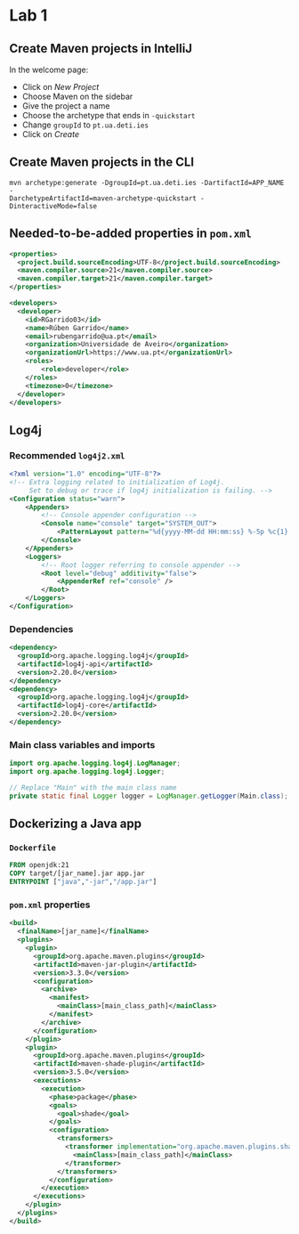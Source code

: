 # Lab 1
## Create Maven projects in IntelliJ
In the welcome page:
- Click on *New Project*
- Choose Maven on the sidebar
- Give the project a name
- Choose the archetype that ends in `-quickstart`
- Change `groupId` to `pt.ua.deti.ies`
- Click on *Create*

## Create Maven projects in the CLI
```console
mvn archetype:generate -DgroupId=pt.ua.deti.ies -DartifactId=APP_NAME -
DarchetypeArtifactId=maven-archetype-quickstart -DinteractiveMode=false
```

## Needed-to-be-added properties in `pom.xml`
```xml
<properties>
  <project.build.sourceEncoding>UTF-8</project.build.sourceEncoding>
  <maven.compiler.source>21</maven.compiler.source>
  <maven.compiler.target>21</maven.compiler.target>
</properties>

<developers>
  <developer>
    <id>RGarrido03</id>
    <name>Rúben Garrido</name>
    <email>rubengarrido@ua.pt</email>
    <organization>Universidade de Aveiro</organization>
    <organizationUrl>https://www.ua.pt</organizationUrl>
    <roles>
        <role>developer</role>
    </roles>
    <timezone>0</timezone>
  </developer>
</developers>
```

## Log4j
### Recommended `log4j2.xml`
```xml
<?xml version="1.0" encoding="UTF-8"?>
<!-- Extra logging related to initialization of Log4j.
     Set to debug or trace if log4j initialization is failing. -->
<Configuration status="warn">
    <Appenders>
        <!-- Console appender configuration -->
        <Console name="console" target="SYSTEM_OUT">
            <PatternLayout pattern="%d{yyyy-MM-dd HH:mm:ss} %-5p %c{1}:%L - %m%n" />
        </Console>
    </Appenders>
    <Loggers>
        <!-- Root logger referring to console appender -->
        <Root level="debug" additivity="false">
            <AppenderRef ref="console" />
        </Root>
    </Loggers>
</Configuration>
```

### Dependencies
```xml
<dependency>
  <groupId>org.apache.logging.log4j</groupId>
  <artifactId>log4j-api</artifactId>
  <version>2.20.0</version>
</dependency>
<dependency>
  <groupId>org.apache.logging.log4j</groupId>
  <artifactId>log4j-core</artifactId>
  <version>2.20.0</version>
</dependency>
```

### Main class variables and imports
```java
import org.apache.logging.log4j.LogManager;
import org.apache.logging.log4j.Logger;

// Replace "Main" with the main class name
private static final Logger logger = LogManager.getLogger(Main.class);
```

## Dockerizing a Java app
### `Dockerfile`
```dockerfile
FROM openjdk:21
COPY target/[jar_name].jar app.jar
ENTRYPOINT ["java","-jar","/app.jar"]
```

### `pom.xml` properties
```xml
<build>
  <finalName>[jar_name]</finalName>
  <plugins>
    <plugin>
      <groupId>org.apache.maven.plugins</groupId>
      <artifactId>maven-jar-plugin</artifactId>
      <version>3.3.0</version>
      <configuration>
        <archive>
          <manifest>
            <mainClass>[main_class_path]</mainClass>
          </manifest>
        </archive>
      </configuration>
    </plugin>
    <plugin>
      <groupId>org.apache.maven.plugins</groupId>
      <artifactId>maven-shade-plugin</artifactId>
      <version>3.5.0</version>
      <executions>
        <execution>
          <phase>package</phase>
          <goals>
            <goal>shade</goal>
          </goals>
          <configuration>
            <transformers>
              <transformer implementation="org.apache.maven.plugins.shade.resource.ManifestResourceTransformer">
                <mainClass>[main_class_path]</mainClass>
              </transformer>
            </transformers>
          </configuration>
        </execution>
      </executions>
    </plugin>
  </plugins>
</build>
```